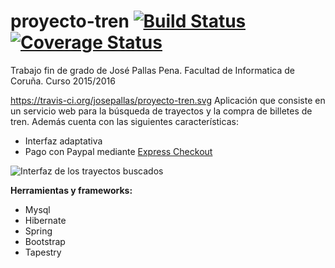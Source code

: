 # proyecto-tren [![Build Status](https://travis-ci.org/josepallas/proyecto-tren.svg?branch=master)](https://travis-ci.org/josepallas/proyecto-tren) [![Coverage Status](https://coveralls.io/repos/github/josepallas/proyecto-tren/badge.svg?branch=master)](https://coveralls.io/github/josepallas/proyecto-tren?branch=master)
Trabajo fin de grado de José Pallas Pena. Facultad de Informatica de Coruña. Curso 2015/2016

https://travis-ci.org/josepallas/proyecto-tren.svg
Aplicación que consiste en un servicio web para la búsqueda de trayectos y la compra de billetes de tren. Además cuenta con las siguientes características:
+ Interfaz adaptativa
+ Pago con Paypal mediante [Express Checkout](https://developer.paypal.com/docs/classic/express-checkout/) 

![Interfaz de los trayectos buscados](https://cloud.githubusercontent.com/assets/15655237/16739641/6f58b396-479b-11e6-82de-659a11bdd663.png)

**Herramientas y frameworks:**

+ Mysql
+ Hibernate
+ Spring
+ Bootstrap
+ Tapestry
